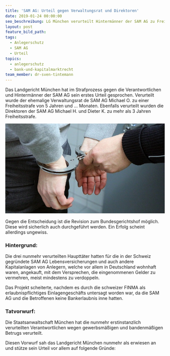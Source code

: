 ```yaml
---
title: 'SAM AG: Urteil gegen Verwaltungsrat und Direktoren'
date: 2019-01-24 00:00:00
seo_beschreibung: LG München verurteilt Hintermänner der SAM AG zu Freiheitsstrafen
layout: post
feature_bild_path:
tags:
  - Anlegerschutz
  - SAM AG
  - Urteil
topics:
  - anlegerschutz
  - bank-und-kapitalmarktrecht
team_member: dr-sven-tintemann
---
```


Das Landgericht München hat im Strafprozess gegen die Verantwortlichen und Hintermänner der SAM AG sein erstes Urteil gesprochen. Verurteilt wurde der ehemalige Verwaltungsrat de SAM AG Michael O. zu einer Freiheitsstrafe von 5 Jahren und … Monaten. Ebenfalls verurteilt wurden die Direktoren der SAM AG Michael H. und Dieter K. zu mehr als 3 Jahren Freiheitsstrafe.

![](/uploads/handcuffs-2102488-640-1.jpg)

Gegen die Entscheidung ist die Revision zum Bundesgerichtshof möglich. Diese wird sicherlich auch durchgeführt werden. Ein Erfolg scheint allerdings ungewiss.

### Hintergrund:

Die drei nunmehr verurteilten Haupttäter hatten für die in der Schweiz gegründete SAM AG Lebensversicherungen und auch andere Kapitalanlagen von Anlegern, welche vor allem in Deutschland wohnhaft waren, angekauft, mit dem Versprechen, die eingenommenen Gelder zu vermehren, meist mindestens zu verdoppeln.

Das Projekt scheiterte, nachdem es durch die schweizer FINMA als erlaubnispflichtiges Einlagengeschäfts untersagt worden war, da die SAM AG und die Betroffenen keine Bankerlaubnis inne hatten.

### Tatvorwurf:

Die Staatsanwaltschaft München hat die nunmehr erstinstanzlich verurteilten Verantwortlichen wegen gewerbsmäßigen und bandenmäßigen Betrugs verurteilt.

Diesen Vorwurf sah das Landgericht München nunmehr als erwiesen an und stütze sein Urteil vor allem auf folgende Gründe: